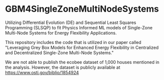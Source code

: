 # GBM4SingleZoneMultiNodeSystems
 Utilizing Differential Evolution (DE) and Sequential Least Squares Programming (SLSQP) to fit Physics Informed ML models of Single-Zone Multi-Node Systems for Energy Flexibility Applications.

 This repository includes the code that is utilized in our paper called "Leveraging Grey Box Models for Enhanced Energy Flexibility in Centralized and Decentralized Single-Zone Multi-Node Systems."

 We are not able to publish the ecobee dataset of 1,000 houses mentioned in the analysis. However, the dataset is publicly available at https://www.osti.gov/biblio/1854924

 

 
